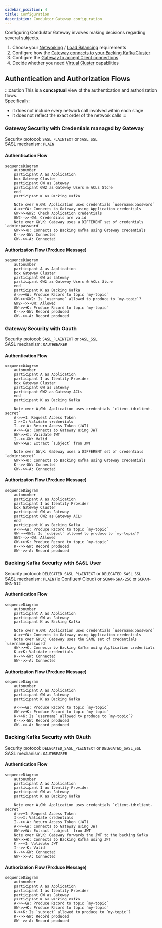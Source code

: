 ```yaml
---
sidebar_position: 4
title: Configuration
description: Conduktor Gateway configuration
---
```


Configuring Conduktor Gateway involves making decisions regarding several subjects.

1. Choose your [Networking](../configuration/network.md) / [Load Balancing](../reference/load-balancing.md) requirements
2. Configure how the [Gateway connects to your Backing Kafka Cluster](../configuration/kafka-authentication.md)
3. Configure the [Gateway to accept Client connections](../configuration/client-authentication.md)
4. Decide whether you need [Virtual Cluster](../concepts/virtual-clusters.md) capabilities

## Authentication and Authorization Flows
:::caution
This is a **conceptual** view of the authentication and authorization flows.  
Specifically:
- it does not include every network call involved within each stage
- it does not reflect the exact order of the network calls
:::

### Gateway Security with Credentials managed by Gateway
 
Security protocol: `SASL_PLAINTEXT` or `SASL_SSL`  
SASL mechanism: `PLAIN`
#### Authentication Flow
```mermaid
sequenceDiagram
	autonumber
	participant A as Application 
	box Gateway Cluster
    participant GW as Gateway
    participant GW2 as Gateway Users & ACLs Store
    end
    participant K as Backing Kafka
	
	Note over A,GW: Application uses credentials `username:password`
    A->>+GW: Connects to Gateway using Application credentials
    GW->>+GW2: Check Application credentials
    GW2-->>-GW: Credentials are valid
    Note over GW,K: Gateway uses a DIFFERENT set of credentials `admin:password`
    GW->>+K: Connects to Backing Kafka using Gateway credentials
    K-->>-GW: Connected
    GW-->>-A: Connected
```
#### Authorization Flow (Produce Message)
```mermaid
sequenceDiagram
	autonumber
	participant A as Application 
	box Gateway Cluster
    participant GW as Gateway
    participant GW2 as Gateway Users & ACLs Store
    end
    participant K as Backing Kafka
    A->>+GW: Produce Record to topic `my-topic`
    GW->>+GW2: Is `username` allowed to produce to `my-topic`?
    GW2-->>-GW: Allowed
    GW->>+K: Produce Record to topic `my-topic`
    K-->>-GW: Record produced
    GW-->>-A: Record produced
```

### Gateway Security with Oauth
Security protocol: `SASL_PLAINTEXT` or `SASL_SSL`  
SASL mechanism: `OAUTHBEARER`
#### Authentication Flow
```mermaid
sequenceDiagram
	autonumber
	participant A as Application 
	participant I as Identity Provider
	box Gateway Cluster
    participant GW as Gateway
    participant GW2 as Gateway ACLs
    end
    participant K as Backing Kafka
	
	Note over A,GW: Application uses credentials `client-id:client-secret`
	A->>+I: Request Access Token
	I->>I: Validate credentials
    I-->>-A: Return Access Token (JWT)
    A->>+GW: Connects to Gateway using JWT
    GW->>+I: Validate JWT
    I-->>-GW: Valid
    GW->>GW: Extract `subject` from JWT
    
    Note over GW,K: Gateway uses a DIFFERENT set of credentials `admin:secret`
    GW->>+K: Connects to Backing Kafka using Gateway credentials
    K-->>-GW: Connected
    GW-->>-A: Connected
```
#### Authorization Flow (Produce Message)
```mermaid
sequenceDiagram
	autonumber
	participant A as Application 
	participant I as Identity Provider
	box Gateway Cluster
    participant GW as Gateway
    participant GW2 as Gateway ACLs
    end
    participant K as Backing Kafka
    A->>+GW: Produce Record to topic `my-topic`
    GW->>+GW2: Is `subject` allowed to produce to `my-topic`?
    GW2-->>-GW: Allowed
    GW->>+K: Produce Record to topic `my-topic`
    K-->>-GW: Record produced
    GW-->>-A: Record produced
```

### Backing Kafka Security with SASL User
Security protocol: `DELEGATED_SASL_PLAINTEXT` or `DELEGATED_SASL_SSL`  
SASL mechanism: `PLAIN` (ie Confluent Cloud) or `SCRAM-SHA-256` or `SCRAM-SHA-512`
#### Authentication Flow
```mermaid
sequenceDiagram
	autonumber
	participant A as Application 
    participant GW as Gateway
    participant K as Backing Kafka
    
	Note over A,GW: Application uses credentials `username:password`
    A->>+GW: Connects to Gateway using Application credentials
    Note over GW,K: Gateway uses the SAME set of credentials `username:password`
    GW->>+K: Connects to Backing Kafka using Application credentials
    K->>K: Validate credentials
    K-->>-GW: Connected
    GW-->>-A: Connected
```
#### Authorization Flow (Produce Message)
```mermaid
sequenceDiagram
	autonumber
	participant A as Application 
    participant GW as Gateway
    participant K as Backing Kafka

    A->>+GW: Produce Record to topic `my-topic`
    GW->>+K: Produce Record to topic `my-topic`
    K->>K: Is `username` allowed to produce to `my-topic`?
    K-->>-GW: Record produced
    GW-->>-A: Record produced

```

### Backing Kafka Security with OAuth
Security protocol: `DELEGATED_SASL_PLAINTEXT` or `DELEGATED_SASL_SSL`    
SASL mechanism: `OAUTHBEARER`
#### Authentication Flow
```mermaid
sequenceDiagram
	autonumber
	participant A as Application 
	participant I as Identity Provider
    participant GW as Gateway
    participant K as Backing Kafka
	
	Note over A,GW: Application uses credentials `client-id:client-secret`
	A->>+I: Request Access Token
	I->>I: Validate credentials
    I-->>-A: Return Access Token (JWT)
    A->>+GW: Connects to Gateway using JWT
    GW->>GW: Extract `subject` from JWT
    Note over GW,K: Gateway forwards the JWT to the backing Kafka
    GW->>+K: Connects to Backing Kafka using JWT
    K->>+I: Validate JWT
    I-->>-K: Valid
    K-->>-GW: Connected
    GW-->>-A: Connected
```
#### Authorization Flow (Produce Message)
```mermaid
sequenceDiagram
	autonumber
	participant A as Application 
	participant I as Identity Provider
    participant GW as Gateway
    participant K as Backing Kafka 
    A->>+GW: Produce Record to topic `my-topic`
    GW->>+K: Produce Record to topic `my-topic`
    K->>K: Is `subject` allowed to produce to `my-topic`?
    K-->>-GW: Record produced
    GW-->>-A: Record produced
```